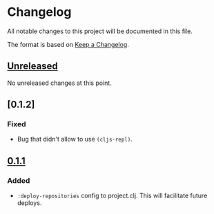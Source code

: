 # Changelog
All notable changes to this project will be documented in this file.

The format is based on [Keep a Changelog](http://keepachangelog.com/en/1.0.0/).

## [Unreleased]

No unreleased changes at this point.

## [0.1.2]

### Fixed
- Bug that didn't allow to use `(cljs-repl)`.

## [0.1.1]

### Added
- `:deploy-repositories` config to project.clj. This will facilitate future deploys.

[UNRELEASED]:  https://github.com/magnetcoop/server.figwheel-main/compare/v0.1.2...HEAD
[0.1.1]: https://github.com/magnetcoop/server.figwheel-main/compare/v0.1.1...v0.1.2
[0.1.1]: https://github.com/magnetcoop/server.figwheel-main/compare/v0.1.0...v0.1.1
